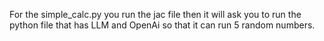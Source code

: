 For the simple_calc.py you run the jac file then it will ask you to run the python file that has LLM and OpenAi so that it can run 5 random numbers.
